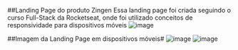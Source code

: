##Landing Page do produto Zingen
Essa landing page foi criada seguindo o curso Full-Stack da Rocketseat, onde foi utilizado conceitos de responsividade para dispositivos móveis
![image](https://github.com/user-attachments/assets/ada4af14-9b1c-4304-a8ac-c22820670b1d)

##Imagem da Landing Page em dispositivos móveis#
![image](https://github.com/user-attachments/assets/2edd2600-5dee-49c4-ac80-b3666809a3e0) ![image](https://github.com/user-attachments/assets/d3f39abe-fde9-491b-b036-6306e96903a4)


